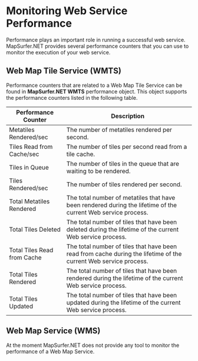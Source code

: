 # Monitoring Web Service Performance

Performance plays an important role in running a successful web service. MapSurfer.NET provides several performance counters that you can use to monitor the execution of your web service.


## Web Map Tile Service (WMTS)

Performance counters that are related to a Web Map Tile Service can be found in **MapSurfer.NET WMTS** performance object. This object supports the performance counters listed in the following table.

Performance Counter | Description 
------------ | ------------- 
Metatiles Rendered/sec | The number of metatiles rendered per second.
Tiles Read from Cache/sec | The number of tiles per second read from a tile cache.
Tiles in Queue | The number of tiles in the queue that are waiting to be rendered.
Tiles Rendered/sec | The number of tiles rendered per second.
Total Metatiles Rendered | The total number of metatiles that have been rendered during the lifetime of the current Web service process. 
Total Tiles Deleted  | The total number of tiles that have been deleted during the lifetime of the current Web service process. 
Total Tiles Read from Cache | The total number of tiles that have been read from cache during the lifetime of the current Web service process. 
Total Tiles Rendered | The total number of tiles that have been rendered during the lifetime of the current Web service process. 
Total Tiles Updated | The total number of tiles that have been updated during the lifetime of the current Web service process. 


## Web Map Service (WMS)

At the moment MapSurfer.NET does not provide any tool to monitor the performance of a Web Map Service. 
